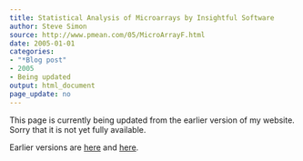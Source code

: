 ```yaml
---
title: Statistical Analysis of Microarrays by Insightful Software
author: Steve Simon
source: http://www.pmean.com/05/MicroArrayF.html
date: 2005-01-01
categories:
- "*Blog post"
- 2005
- Being updated
output: html_document
page_update: no
---
```


This page is currently being updated from the earlier version of my website. Sorry that it is not yet fully available.

<!---More--->

Earlier versions are [here][sim1] and [here][sim2].

[sim1]: http://www.pmean.com/05/MicroArrayF.html
[sim2]: http://new.pmean.com/s-plus-array-analyzer/
